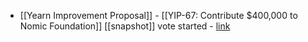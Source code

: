 - [[Yearn Improvement Proposal]] - [[YIP-67: Contribute $400,000 to Nomic Foundation]] [[snapshot]] vote started - [link](https://snapshot.org/#/ybaby.eth/proposal/0xd1988feec955cb93d42b63b7b4845d35da8f60859f55ec18b3d5609ecd4eb9e2)
